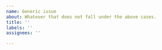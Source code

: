 ```yaml
---
name: Generic issue
about: Whatever that does not fall under the above cases.
title: ''
labels: ''
assignees: ''

---
```



